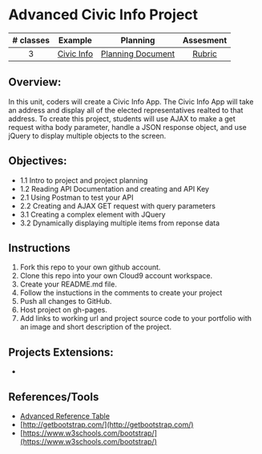 # Advanced Civic Info Project

| # classes|Example|Planning|Assesment|
|:--:|:--:|:--:|:--:|
| 3 |[Civic Info](https://scriptedcurriculum.github.io/advanced_civics_solution/)|[Planning Document](https://drive.google.com/open?id=1djJGD16zKw0DsNOKir0yP6wt-MW751isL-7UDK7ZSRc)|[Rubric](https://drive.google.com/open?id=1sE57raysW2J8LFMpNi86e1bfZ8Q9DE0OmLgGnReL-y4)|

## Overview: 
In this unit, coders will create a Civic Info App. The Civic Info App will take an address and display all of the elected representatives realted to that address. To create this project, students will use AJAX to make a get request witha body parameter, handle a JSON response object, and use jQuery to display multiple objects to the screen.

## Objectives:
* 1.1 Intro to project and project planning
* 1.2 Reading API Documentation and creating and API Key
* 2.1 Using Postman to test your API
* 2.2 Creating and AJAX GET request with query parameters
* 3.1  Creating a complex element with JQuery
* 3.2 Dynamically displaying multiple items from reponse data

## Instructions
1) Fork this repo to your own github account. 
2) Clone this repo into your own Cloud9 account workspace.
3) Create your README.md file.
4) Follow the instuctions in the comments to create your project
5) Push all changes to GitHub.
6) Host project on gh-pages.
7) Add links to working url and project source code to your portfolio with an image and short description of the project.

## Projects Extensions:
* 

## References/Tools
* [Advanced Reference Table]()
* [http://getbootstrap.com/](http://getbootstrap.com/)
* [https://www.w3schools.com/bootstrap/](https://www.w3schools.com/bootstrap/)
